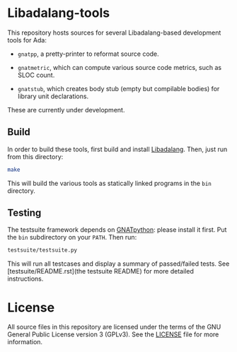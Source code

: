 Libadalang-tools
================

This repository hosts sources for several Libadalang-based development tools
for Ada:

* `gnatpp`, a pretty-printer to reformat source code.

* `gnatmetric`, which can compute various source code metrics, such as SLOC
  count.

* `gnatstub`, which creates body stub (empty but compilable bodies) for library
  unit declarations.

These are currently under development.


Build
-----

In order to build these tools, first build and install
[Libadalang](https://github.com/AdaCore/libadalang/). Then, just run from this
directory:

```sh
make
```

This will build the various tools as statically linked programs in the `bin`
directory.


Testing
-------

The testsuite framework depends on
[GNATpython](https://github.com/Nikokrock/gnatpython): please install it first.
Put the `bin` subdirectory on your `PATH`.  Then run:

```sh
testsuite/testsuite.py
```

This will run all testcases and display a summary of passed/failed tests. See
[testsuite/README.rst](the testsuite README) for more detailed instructions.


License
=======

All source files in this repository are licensed under the terms of the GNU
General Public License version 3 (GPLv3). See the [LICENSE](LICENSE) file for
more information.

